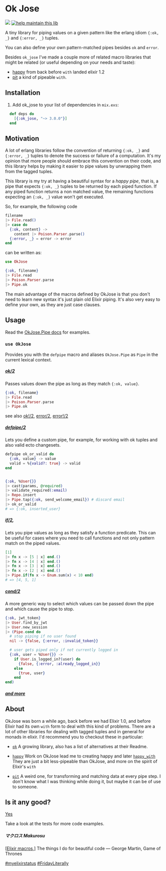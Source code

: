 # Ok Jose

<a href="https://travis-ci.org/vic/ok_jose"><img src="https://travis-ci.org/vic/ok_jose.svg"></a>
[![help maintain this lib](https://img.shields.io/badge/looking%20for%20maintainer-DM%20%40vborja-663399.svg)](https://twitter.com/vborja)


A tiny library for piping values on a given pattern like the erlang idiom `{:ok, _}` and `{:error, _}` tuples.

You can also define your own pattern-matched pipes besides `ok` and `error`.

Besides `ok_jose` I've made a couple more of related macro libraries
that might be related (or useful depending on your needs and taste):

- [happy](https://github.com/vic/happy) from back before `with` landed elixir 1.2
- [pit](https://github.com/vic/pit) a kind of pipeable `with`.

## Installation

  1. Add ok_jose to your list of dependencies in `mix.exs`:

```elixir
  def deps do
    [{:ok_jose, "~> 3.0.0"}]
  end
```

## Motivation

A lot of erlang libraries follow the convention of returning `{:ok, _}` and `{:error, _}` tuples to denote 
the success or failure of a computation. It's my opinion that more people should embrace this convention
on their code, and this library helps by making it easier to pipe values by unwrapping them from the
tagged tuples.


This library is my try at having a beautiful syntax for a *happy pipe*, that is, a pipe that expects `{:ok, _}`
tuples to be returned by each piped function.
If any piped function returns a non matched value, the remaining functions expecting an `{:ok, _}` value won't get executed.

So, for example, the following code

```elixir
filename
|> File.read()
|> case do
  {:ok, content} ->
    content |> Poison.Parser.parse()
  {:error, _} = error -> error
end
```

can be written as:

```elixir
use OkJose

{:ok, filename}
|> File.read
|> Poison.Parser.parse
|> Pipe.ok
```

The main advantage of the macros defined by OkJose is that you don't need to learn new syntax
it's just plain old Elixir piping. It's also very easy to define your own, as they are just
case clauses.

## Usage

Read the [OkJose.Pipe docs](https://hexdocs.pm/ok_jose/OkJose.Pipe.html) for examples.

### `use OkJose`

Provides you with the `defpipe` macro and aliases `OkJose.Pipe` as `Pipe`
in the current lexical context.

##### [ok/2](https://hexdocs.pm/ok_jose/OkJose.Pipe.html#ok/2)

Passes values down the pipe as long as they match `{:ok, value}`.

```elixir
{:ok, filename}
|> File.read
|> Poison.Parser.parse
|> Pipe.ok
```

see also 
[ok!/2](https://hexdocs.pm/ok_jose/OkJose.Pipe.html#ok!/2),
[error/2](https://hexdocs.pm/ok_jose/OkJose.Pipe.html#error/2),
[error!/2](https://hexdocs.pm/ok_jose/OkJose.Pipe.html#error!/2)


##### [defpipe/2](https://hexdocs.pm/ok_jose/OkJose.Pipe.html#defpipe/2)

Lets you define a custom pipe, for example, for working with ok
tuples and also valid ecto changesets.

```elixir
defpipe ok_or_valid do
  {:ok, value} -> value
  valid = %{valid?: true} -> valid
end


{:ok, %User{}}
|> cast(params, @required)
|> validate_required(:email)
|> Repo.insert
|> Pipe.tap({:ok, send_welcome_email}) # discard email
|> ok_or_valid
# => {:ok, inserted_user}
```

##### [if/2](https://hexdocs.pm/ok_jose/OkJose.Pipe.html#if/2),

Lets you pipe values as long as they satisfy a function predicate.
This can be useful for cases where you need to call functions and
not only pattern match on the piped values.

```elixir
[1]
|> fn x -> [5 | x] end.()
|> fn x -> [4 | x] end.()
|> fn x -> [3 | x] end.()
|> fn x -> [2 | x] end.()
|> Pipe.if(fn x -> Enum.sum(x) < 10 end)
# => [4, 5, 1]
```
##### [cond/2](https://hexdocs.pm/ok_jose/OkJose.Pipe.html#cond/2)

A more generic way to select which values can be passed down the
pipe and which cause the pipe to stop.

```elixir
{:ok, jwt_token}
|> User.find_by_jwt
|> User.new_session
|> (Pipe.cond do
  # stop piping if no user found
  nil -> {false, {:error, :invalid_token}}

  # user gets piped only if not currently logged in
  {:ok, user = %User{}} -> 
    if User.is_logged_in?(user) do
      {false, {:error, :already_logged_in}}
    else
      {true, user}
    end
end)
```

##### [and more](https://hexdocs.pm/ok_jose/OkJose.Pipe.html)

## About

OkJose was born a while ago, back before we had Elixir 1.0, and before Elixir had its
own `with` form to deal with this kind of problems. There are a lot of other libraries
for dealing with tagged tuples and in general for monads in elixir. I'd recommend you
to checkout these in particular: 

- [`ok`](https://hex.pm/packages/ok) 
  A growing library, also has a list of alternatives at their Readme.

- [`happy`](https://github.com/vic/happy)
  Work on OkJose lead me to creating happy and later [`happy_with`](https://github.com/vic/happy_with)
  They are just a bit less-pipeable than OkJose, and more on the spirit of Elixir's `with`
  
- [`pit`](https://github.com/vic/pit)
  A weird one, for transforming and matching data at every pipe step. 
  I don't know what I was thinking while doing it, but maybe it can be of use to someone.

## Is it any good?

[Yes](https://news.ycombinator.com/item?id=3067434)

Take a look at the tests for more code examples.

##### マクロス Makurosu

[[Elixir macros](https://github.com/h4cc/awesome-elixir#macros),] The things I do for beautiful code
― George Martin, Game of Thrones

[#myelixirstatus](https://twitter.com/hashtag/myelixirstatus?src=hash)
[#FridayLiterally](http://futurice.com/blog/friday-literally)




